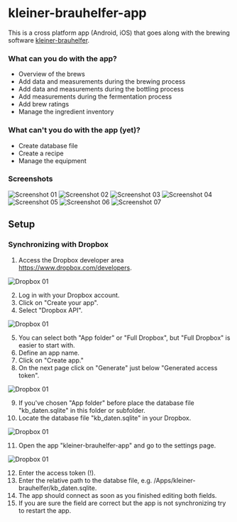 # kleiner-brauhelfer-app
This is a cross platform app (Android, iOS) that goes along with the brewing software  [kleiner-brauhelfer](https://github.com/Gremmel/kleiner-brauhelfer).
###  What can you do with the app?
- Overview of the brews
- Add data and measurements during the brewing process
- Add data and measurements during the bottling process
- Add measurements during the fermentation process
- Add brew ratings
- Manage the ingredient inventory
### What can't you do with the app (yet)?
- Create database file
- Create a recipe
- Manage the equipment
### Screenshots
![Screenshot 01](doc/Screenshot_01.png)
![Screenshot 02](doc/Screenshot_02.png)
![Screenshot 03](doc/Screenshot_03.png)
![Screenshot 04](doc/Screenshot_04.png)
![Screenshot 05](doc/Screenshot_05.png)
![Screenshot 06](doc/Screenshot_06.png)
![Screenshot 07](doc/Screenshot_07.png)
## Setup
### Synchronizing with Dropbox
1. Access the Dropbox developer area https://www.dropbox.com/developers.

![Dropbox 01](doc/Dropbox_01.png)

2. Log in with your Dropbox account.
3. Click on "Create your app".
4. Select "Dropbox API".

![Dropbox 01](doc/Dropbox_02.png)

5. You can select both "App folder" or "Full Dropbox", but "Full Dropbox" is easier to start with.
6. Define an app name.
7. Click on "Create app."
8. On the next page click on "Generate" just below "Generated access token".

![Dropbox 01](doc/Dropbox_03.png)

9. If you've chosen "App folder" before place the database file "kb_daten.sqlite" in this folder or subfolder.
10. Locate the database file "kb_daten.sqlite" in your Dropbox.

![Dropbox 01](doc/Dropbox_04.png)

11. Open the app "kleiner-brauhelfer-app" and go to the settings page.

![Dropbox 01](doc/Dropbox_05.png)

12. Enter the access token (!).
13. Enter the relative path to the databse file, e.g. /Apps/kleiner-brauhelfer/kb_daten.sqlite.
14. The app should connect as soon as you finished editing both fields.
15. If you are sure the field are correct but the app is not synchronizing try to restart the app.
